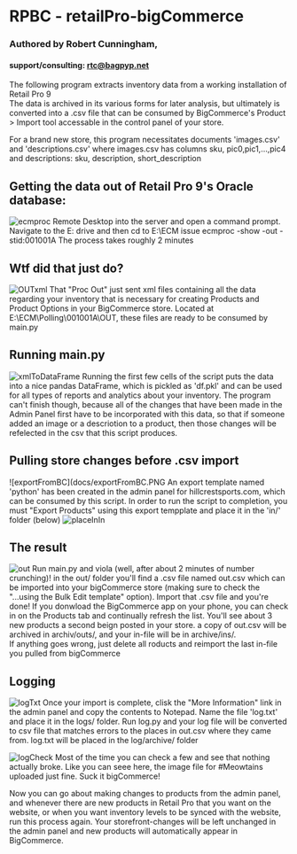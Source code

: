 # RPBC - retailPro-bigCommerce
### Authored by Robert Cunningham,
#### support/consulting: rtc@bagpyp.net

The following program extracts inventory data from a working installation of Retail Pro 9  
The data is archived in its various forms for later analysis, but ultimately is converted into
a .csv file that can be consumed by BigCommerce's Product > Import tool accessable in the 
control panel of your store. 

For a brand new store, this program necessitates documents 'images.csv' and 'descriptions.csv' where
images.csv has columns sku, pic0,pic1,...,pic4 and descriptions: sku, description, short_description

## Getting the data out of Retail Pro 9's Oracle database:
![ecmproc](docs/ecmproc.PNG)
Remote Desktop into the server and open a command prompt.
Navigate to the E: drive and then cd to E:\ECM
issue ecmproc -show -out -stid:001001A
The process takes roughly 2 minutes

## Wtf did that just do?
![OUTxml](docs/OUTxmls.PNG)
That "Proc Out" just sent xml files containing all the data regarding your inventory that is 
necessary for creating Products and Product Options in your BigCommerce store.  Located at
E:\ECM\Polling\001001A\OUT, these files are ready to be consumed by main.py

## Running main.py
![xmlToDataFrame](docs/xmlToDataFrame.PNG)
Running the first few cells of the script puts the data into a nice pandas DataFrame, which is
pickled as 'df.pkl' and can be used for all types of reports and analytics about your inventory.
The program can't finish though, because all of the changes that have been made in the Admin Panel
first have to be incorporated with this data, so that if someone added an image or a descriotion
to a product, then those changes will be refelected in the csv that this script produces.

## Pulling store changes before .csv import
![exportFromBC](docs/exportFromBC.PNG
An export template named 'python' has been created in the admin panel for hillcrestsports.com, 
which can be consumed by this script.  In order to run the script to completion, you must "Export 
Products" using this export tempplate and place it in the 'in/' folder (below)
![placeInIn](docs/placeInIn.PNG)

## The result
![out](docs/out.PNG)
Run main.py and viola (well, after about 2 minutes of number crunching)! in the out/ folder you'll 
find a .csv file named out.csv which can be imported into your bigCommerce store (making sure to 
check the "...using the Bulk Edit template" option).  Import that .csv file and you're done!
If you donwload the BigCommerce app on your phone, you can check in on the Products tab and 
continually refresh the list.  You'll see about 3 new products a second beign posted in your store. 
a copy of out.csv will be archived in archiv/outs/, and your in-file will be in archive/ins/.  
If anything goes wrong, just delete all roducts and reimport the last in-file you pulled from 
bigCommerce

## Logging
![logTxt](docs/logTxt.PNG)
Once your import is complete, clisk the "More Information" link in the admin panel and copy the
contents to Notepad.  Name the file 'log.txt' and place it in the logs/ folder.  Run log.py and 
your log file will be converted to csv file that matches errors to the places in out.csv where 
they came from.  log.txt will be placed in the log/archive/ folder

![logCheck](docs/logCheck.PNG)
Most of the time you can check a few and see that nothing actually broke.  Like you can seee here,
the image file for #Meowtains uploaded just fine. Suck it bigCommerce!

Now you can go about making changes to products from the admin panel, and whenever there are new products
in Retail Pro that you want on the website, or when you want inventory levels to be synced with the 
website, run this process again.   Your storefront-changes will be left unchanged in the admin panel 
and new products will automatically appear in BigCommerce.  







